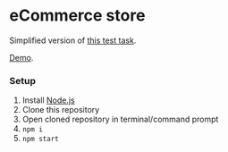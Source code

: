 # eCommerce store

Simplified version of [this test task](https://github.com/roninpepe/Scandiweb-DE-test-task).

[Demo](https://roninpepe.github.io/sam-solutions-test-task).

### Setup

1. Install [Node.js](https://nodejs.org/en/download)
2. Clone this repository
3. Open cloned repository in terminal/command prompt
4. `npm i`
5. `npm start`
